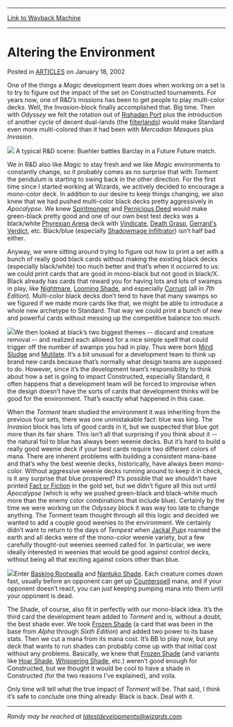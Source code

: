 
---
[Link to Wayback Machine](https://web.archive.org/web/20150222234926/http://magic.wizards.com/en/articles/archive/altering-environment-2002-01-18)

[_metadata_:generator]:- "Drupal 7 (http://drupal.org)"
[_metadata_:node]:- "287226"
[_metadata_:publish_date]:- "2002-01-18"
[_metadata_:source]:- "div-main-content"
[_metadata_:title]:- "Altering the Environment"
[_metadata_:wayback_capture_timestamp]:- "2015-02-22 23:49:26"
[_metadata_:wayback_raw_url]:- "https://web.archive.org/web/20150222234926id_/http://magic.wizards.com/en/articles/archive/altering-environment-2002-01-18"
[_metadata_:wayback_url]:- "http://magic.wizards.com/en/articles/archive/altering-environment-2002-01-18"
---


Altering the Environment
========================



 Posted in [ARTICLES](/en/articles)
 on January 18, 2002 










One of the things a *Magic* development team does when working on a set is to try to figure out the impact of the set on Constructed tournaments. For years now, one of R&D’s missions has been to get people to play multi-color decks. Well, the *Invasion*-block finally accomplished that. Big time. Then with *Odyssey* we felt the rotation out of [Rishadan Port](http://gatherer.wizards.com/Pages/Card/Details.aspx?name=Rishadan+Port) plus the introduction of another cycle of decent dual-lands (the [filterlands](http://gatherer.wizards.com/Pages/Card/Details.aspx?multiverseid=29796)) would make Standard even more multi-colored than it had been with *Mercadian Masques* plus *Invasion*.


![](https://media.wizards.com/legacy/magic/images/mtgcom/fcpics/latest/rb00301duel.jpg)
A typical R&D scene: Buehler battles Barclay in a Future Future match.


We in R&D also like *Magic* to stay fresh and we like *Magic* environments to constantly change, so it probably comes as no surprise that with *Torment* the pendulum is starting to swing back in the other direction. For the first time since I started working at Wizards, we actively decided to encourage a mono-color deck. In addition to our desire to keep things changing, we also knew that we had pushed multi-color black decks pretty aggressively in *Apocalypse*. We knew [Spiritmonger](http://gatherer.wizards.com/Pages/Card/Details.aspx?name=Spiritmonger) and [Pernicious Deed](http://gatherer.wizards.com/Pages/Card/Details.aspx?name=Pernicious+Deed) would make green-black pretty good and one of our own best test decks was a black/white [Phyrexian Arena](http://gatherer.wizards.com/Pages/Card/Details.aspx?name=Phyrexian+Arena) deck with [Vindicate](http://gatherer.wizards.com/Pages/Card/Details.aspx?name=Vindicate), [Death Grasp](http://gatherer.wizards.com/Pages/Card/Details.aspx?name=Death+Grasp), [Gerrard's Verdict](http://gatherer.wizards.com/Pages/Card/Details.aspx?name=Gerrard%27s+Verdict), etc. Black/blue (especially [Shadowmage Infiltrator](http://gatherer.wizards.com/Pages/Card/Details.aspx?name=Shadowmage+Infiltrator)) isn’t half bad either.


Anyway, we were sitting around trying to figure out how to print a set with a bunch of really good black cards without making the existing black decks (especially black/white) too much better and that’s when it occurred to us: we could print cards that are good in mono-black but not good in black/X. Black already has cards that reward you for having lots and lots of swamps in play, like [Nightmare](http://gatherer.wizards.com/Pages/Card/Details.aspx?name=Nightmare), [Looming Shade](http://gatherer.wizards.com/Pages/Card/Details.aspx?name=Looming+Shade), and especially [Corrupt](http://gatherer.wizards.com/Pages/Card/Details.aspx?name=Corrupt) (all in *7th Edition*). Multi-color black decks don’t tend to have that many swamps so we figured if we made more cards like that, we might be able to introduce a whole new archetype to Standard. That way we could print a bunch of new and powerful cards without messing up the competitive balance too much.


![](https://media.wizards.com/legacy/magic/images/mtgcom/fcpics/latest/rb00302swamps.jpg)We then looked at black’s two biggest themes -- discard and creature removal -- and realized each allowed for a nice simple spell that could trigger off the number of swamps you had in play. Thus were born [Mind Sludge](http://gatherer.wizards.com/Pages/Card/Details.aspx?name=Mind+Sludge) and [Mutilate](http://gatherer.wizards.com/Pages/Card/Details.aspx?name=Mutilate). It’s a bit unusual for a development team to think up brand new cards because that’s normally what design teams are supposed to do. However, since it’s the development team’s responsibility to think about how a set is going to impact Constructed, especially Standard, it often happens that a development team will be forced to improvise when the design doesn’t have the sorts of cards that development thinks will be good for the environment. That’s exactly what happened in this case.


When the *Torment* team studied the environment it was inheriting from the previous four sets, there was one unmistakable fact: blue was king. The *Invasion* block has lots of good cards in it, but we suspected that blue got more than its fair share. This isn’t all that surprising if you think about it -- the natural foil to blue has always been weenie decks. But it’s hard to build a really good weenie deck if your best cards require two different colors of mana. There are inherent problems with building a consistent mana-base and that’s why the best weenie decks, historically, have always been mono-color. Without aggressive weenie decks running around to keep it in check, is it any surprise that blue prospered? It’s possible that we shouldn’t have printed [Fact or Fiction](http://gatherer.wizards.com/Pages/Card/Details.aspx?name=Fact+or+Fiction) in the gold set, but we didn’t figure all this out until *Apocalypse* (which is why we pushed green-black and black-white much more than the enemy color combinations that include blue). Certainly by the time we were working on the *Odyssey* block it was way too late to change anything. The *Torment* team thought through all this logic and decided we wanted to add a couple good weenies to the environment. We certainly didn’t want to return to the days of *Tempest* when [Jackal Pup](http://gatherer.wizards.com/Pages/Card/Details.aspx?name=Jackal+Pup)s roamed the earth and all decks were of the mono-color weenie variety, but a few carefully thought-out weenies seemed called for. In particular, we were ideally interested in weenies that would be good against control decks, without being all that exciting against colors other than blue.


![](https://media.wizards.com/legacy/magic/images/mtgcom/fcpics/latest/rb00303shade.jpg)Enter [Basking Rootwalla](http://gatherer.wizards.com/Pages/Card/Details.aspx?name=Basking+Rootwalla) and [Nantuko Shade](http://gatherer.wizards.com/Pages/Card/Details.aspx?name=Nantuko+Shade). Each creature comes down fast, usually before an opponent can get up [Counterspell](http://gatherer.wizards.com/Pages/Card/Details.aspx?name=Counterspell) mana, and if your opponent doesn’t react, you can just keeping pumping mana into them until your opponent is dead.


The Shade, of course, also fit in perfectly with our mono-black idea. It’s the third card the development team added to *Torment* and is, without a doubt, the best shade ever. We took [Frozen Shade](http://gatherer.wizards.com/Pages/Card/Details.aspx?name=Frozen+Shade) (a card that was been in the base from *Alpha* through *Sixth Edition*) and added two power to its base stats. Then we cut a mana from its mana cost. It’s BB to play now, but any deck that wants to run shades can probably come up with that initial cost without any problems. Basically, we knew that [Frozen Shade](http://gatherer.wizards.com/Pages/Card/Details.aspx?name=Frozen+Shade) (and variants like [Hoar Shade](http://gatherer.wizards.com/Pages/Card/Details.aspx?name=Hoar+Shade), [Whispering Shade](http://gatherer.wizards.com/Pages/Card/Details.aspx?name=Whispering+Shade), etc.) weren’t good enough for Constructed, but we thought it would be cool to have a shade in Constructed (for the two reasons I’ve explained), and voila.


Only time will tell what the true impact of *Torment* will be. That said, I think it’s safe to conclude one thing already: Black is back. Deal with it.




---

*Randy may be reached at latestdevelopments@wizards.com.*








